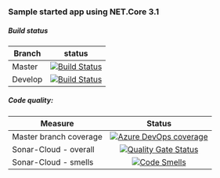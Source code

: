 ### Sample started app using NET.Core 3.1

##### Build status

| Branch           | status|
| ------------- |:-------------:|
| Master    | [![Build Status](https://dev.azure.com/MadSciencist/sandbox/_apis/build/status/MadSciencist.QLector?branchName=master)](https://dev.azure.com/MadSciencist/sandbox/_build/latest?definitionId=1&branchName=master) |
| Develop   |  [![Build Status](https://dev.azure.com/MadSciencist/sandbox/_apis/build/status/MadSciencist.QLector?branchName=develop)](https://dev.azure.com/MadSciencist/sandbox/_build/latest?definitionId=1&branchName=develop) |

##### Code quality:

| Measure   | Status |
| --------- |:-------------:|
| Master branch coverage  | [![Azure DevOps coverage](https://img.shields.io/azure-devops/coverage/MadSciencist/sandbox/1)](https://dev.azure.com/MadSciencist/sandbox/_build?definitionId=1&_a=summary) |
| Sonar-Cloud - overall   |  [![Quality Gate Status](https://sonarcloud.io/api/project_badges/measure?project=MadSciencist_QLector&metric=alert_status)](https://sonarcloud.io/dashboard?id=MadSciencist_QLector) |
| Sonar-Cloud - smells    | [![Code Smells](https://sonarcloud.io/api/project_badges/measure?project=MadSciencist_QLector&metric=code_smells)](https://sonarcloud.io/dashboard?id=MadSciencist_QLector)|


